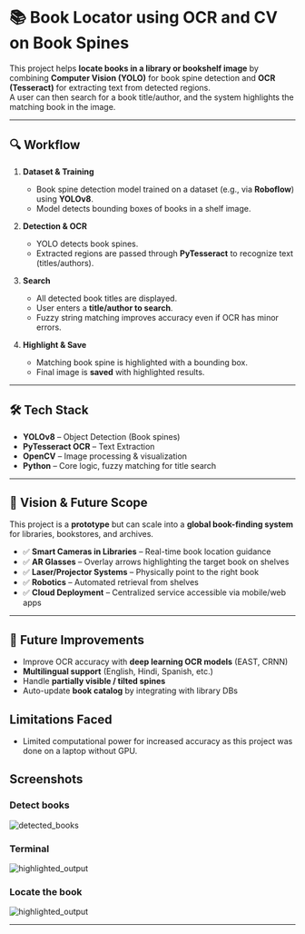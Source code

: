 # 📚 Book Locator using OCR and CV on Book Spines  

This project helps **locate books in a library or bookshelf image** by combining **Computer Vision (YOLO)** for book spine detection and **OCR (Tesseract)** for extracting text from detected regions.  
A user can then search for a book title/author, and the system highlights the matching book in the image.  

---

## 🔍 Workflow  
1. **Dataset & Training**  
   - Book spine detection model trained on a dataset (e.g., via **Roboflow**) using **YOLOv8**.  
   - Model detects bounding boxes of books in a shelf image.  

2. **Detection & OCR**  
   - YOLO detects book spines.  
   - Extracted regions are passed through **PyTesseract** to recognize text (titles/authors).  

3. **Search**  
   - All detected book titles are displayed.  
   - User enters a **title/author to search**.  
   - Fuzzy string matching improves accuracy even if OCR has minor errors.  

4. **Highlight & Save**  
   - Matching book spine is highlighted with a bounding box.  
   - Final image is **saved** with highlighted results.  

---

## 🛠 Tech Stack  
- **YOLOv8** – Object Detection (Book spines)  
- **PyTesseract OCR** – Text Extraction  
- **OpenCV** – Image processing & visualization  
- **Python** – Core logic, fuzzy matching for title search  

---

## 🚀 Vision & Future Scope  
This project is a **prototype** but can scale into a **global book-finding system** for libraries, bookstores, and archives.  

- ✅ **Smart Cameras in Libraries** – Real-time book location guidance  
- ✅ **AR Glasses** – Overlay arrows highlighting the target book on shelves  
- ✅ **Laser/Projector Systems** – Physically point to the right book  
- ✅ **Robotics** – Automated retrieval from shelves  
- ✅ **Cloud Deployment** – Centralized service accessible via mobile/web apps  

---

## 🔮 Future Improvements  
- Improve OCR accuracy with **deep learning OCR models** (EAST, CRNN)  
- **Multilingual support** (English, Hindi, Spanish, etc.)  
- Handle **partially visible / tilted spines**  
- Auto-update **book catalog** by integrating with library DBs

## Limitations Faced
- Limited computational power for increased accuracy as this project was done on a laptop without GPU.

## Screenshots
### Detect books
![detected_books](https://github.com/user-attachments/assets/87d0fcf0-eeaa-44f7-817d-e673872f45ff)

### Terminal
![highlighted_output](https://github.com/user-attachments/assets/bd9377fb-661e-4f5b-a265-cce197c38d77)


### Locate the book
![highlighted_output](https://github.com/user-attachments/assets/9b3f2f9f-b16d-40d0-82a9-b609df6a89d5)



---

